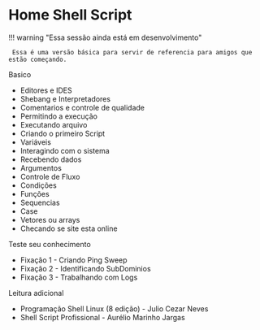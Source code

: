 # Home Shell Script
!!! warning "Essa sessão ainda está em desenvolvimento"

     Essa é uma versão básica para servir de referencia para amigos que estão começando.

Basico

- Editores e IDES
- Shebang e Interpretadores
- Comentarios e controle de qualidade
- Permitindo a execução
- Executando arquivo
- Criando o primeiro Script
- Variáveis
- Interagindo com o sistema
- Recebendo dados
- Argumentos
- Controle de Fluxo
- Condições
- Funções
- Sequencias
- Case
- Vetores ou arrays
- Checando se site esta online


Teste seu conhecimento

- Fixação 1 - Criando Ping Sweep
- Fixação 2 - Identificando SubDominios
- Fixação 3 - Trabalhando com Logs

Leitura adicional

- Programação Shell Linux (8 edição) - Julio Cezar Neves
- Shell Script Profissional - Aurélio Marinho Jargas
